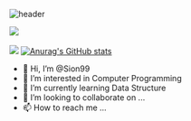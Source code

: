 ![header](https://capsule-render.vercel.app/api?type=waving&color=gradient&height=300&section=header&text=Sion's%20Github&fontSize=90)

<img src="https://github-readme-stats.vercel.app/api/top-langs/?username=sion99&layout=compact"><br><br>
<img src="https://github-readme-stats.vercel.app/api?username=sion99&show_icons=true">
[![Anurag's GitHub stats](https://github-readme-stats.vercel.app/api?username=sion99)](https://github.com/anuraghazra/github-readme-stats)

- 👋 Hi, I’m @Sion99
- 👀 I’m interested in Computer Programming
- 🌱 I’m currently learning Data Structure
- 💞️ I’m looking to collaborate on ...
- 📫 How to reach me ...

<!---
Sion99/Sion99 is a ✨ special ✨ repository because its `README.md` (this file) appears on your GitHub profile.
You can click the Preview link to take a look at your changes.
--->
